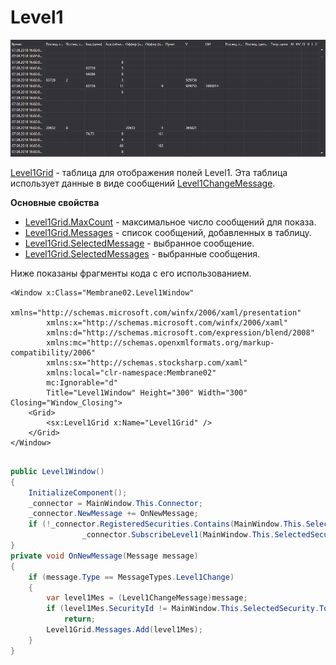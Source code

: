 # Level1

![GUI Leve1Grid](../../../../images/gui_leve1grid.png)

[Level1Grid](xref:StockSharp.Xaml.Level1Grid) \- таблица для отображения полей Level1. Эта таблица использует данные в виде сообщений [Level1ChangeMessage](xref:StockSharp.Messages.Level1ChangeMessage). 

**Основные свойства**

- [Level1Grid.MaxCount](xref:StockSharp.Xaml.Level1Grid.MaxCount) \- максимальное число сообщений для показа.
- [Level1Grid.Messages](xref:StockSharp.Xaml.Level1Grid.Messages) \- список сообщений, добавленных в таблицу.
- [Level1Grid.SelectedMessage](xref:StockSharp.Xaml.Level1Grid.SelectedMessage) \- выбранное сообщение.
- [Level1Grid.SelectedMessages](xref:StockSharp.Xaml.Level1Grid.SelectedMessages) \- выбранные сообщения.

Ниже показаны фрагменты кода с его использованием. 

```xaml
<Window x:Class="Membrane02.Level1Window"
        xmlns="http://schemas.microsoft.com/winfx/2006/xaml/presentation"
        xmlns:x="http://schemas.microsoft.com/winfx/2006/xaml"
        xmlns:d="http://schemas.microsoft.com/expression/blend/2008"
        xmlns:mc="http://schemas.openxmlformats.org/markup-compatibility/2006"
        xmlns:sx="http://schemas.stocksharp.com/xaml"
        xmlns:local="clr-namespace:Membrane02"
        mc:Ignorable="d"
        Title="Level1Window" Height="300" Width="300" Closing="Window_Closing">
    <Grid>
        <sx:Level1Grid x:Name="Level1Grid" />
    </Grid>
</Window>
	  				
```
```cs
public Level1Window()
{
    InitializeComponent();
    _connector = MainWindow.This.Connector;
    _connector.NewMessage += OnNewMessage;
    if (!_connector.RegisteredSecurities.Contains(MainWindow.This.SelectedSecurity))
                _connector.SubscribeLevel1(MainWindow.This.SelectedSecurity);
}
private void OnNewMessage(Message message)
{
    if (message.Type == MessageTypes.Level1Change)
    {
        var level1Mes = (Level1ChangeMessage)message;
        if (level1Mes.SecurityId != MainWindow.This.SelectedSecurity.ToSecurityId())
            return;
        Level1Grid.Messages.Add(level1Mes);
    }
}
              		
	  				
```
